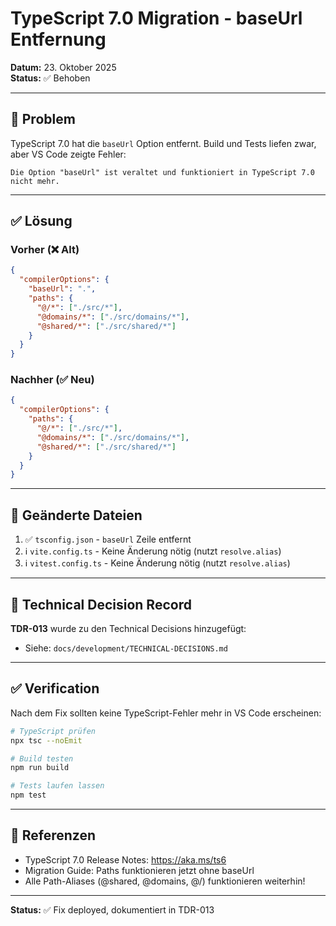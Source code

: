 # TypeScript 7.0 Migration - baseUrl Entfernung

**Datum:** 23. Oktober 2025  
**Status:** ✅ Behoben

---

## 🚨 Problem

TypeScript 7.0 hat die `baseUrl` Option entfernt. Build und Tests liefen zwar, aber VS Code zeigte Fehler:

```
Die Option "baseUrl" ist veraltet und funktioniert in TypeScript 7.0 nicht mehr.
```

---

## ✅ Lösung

### Vorher (❌ Alt)
```json
{
  "compilerOptions": {
    "baseUrl": ".",
    "paths": {
      "@/*": ["./src/*"],
      "@domains/*": ["./src/domains/*"],
      "@shared/*": ["./src/shared/*"]
    }
  }
}
```

### Nachher (✅ Neu)
```json
{
  "compilerOptions": {
    "paths": {
      "@/*": ["./src/*"],
      "@domains/*": ["./src/domains/*"],
      "@shared/*": ["./src/shared/*"]
    }
  }
}
```

---

## 📁 Geänderte Dateien

1. ✅ `tsconfig.json` - `baseUrl` Zeile entfernt
2. ℹ️ `vite.config.ts` - Keine Änderung nötig (nutzt `resolve.alias`)
3. ℹ️ `vitest.config.ts` - Keine Änderung nötig (nutzt `resolve.alias`)

---

## 📝 Technical Decision Record

**TDR-013** wurde zu den Technical Decisions hinzugefügt:
- Siehe: `docs/development/TECHNICAL-DECISIONS.md`

---

## ✅ Verification

Nach dem Fix sollten keine TypeScript-Fehler mehr in VS Code erscheinen:

```bash
# TypeScript prüfen
npx tsc --noEmit

# Build testen
npm run build

# Tests laufen lassen
npm test
```

---

## 🔗 Referenzen

- TypeScript 7.0 Release Notes: https://aka.ms/ts6
- Migration Guide: Paths funktionieren jetzt ohne baseUrl
- Alle Path-Aliases (@shared, @domains, @/) funktionieren weiterhin!

---

**Status:** ✅ Fix deployed, dokumentiert in TDR-013
